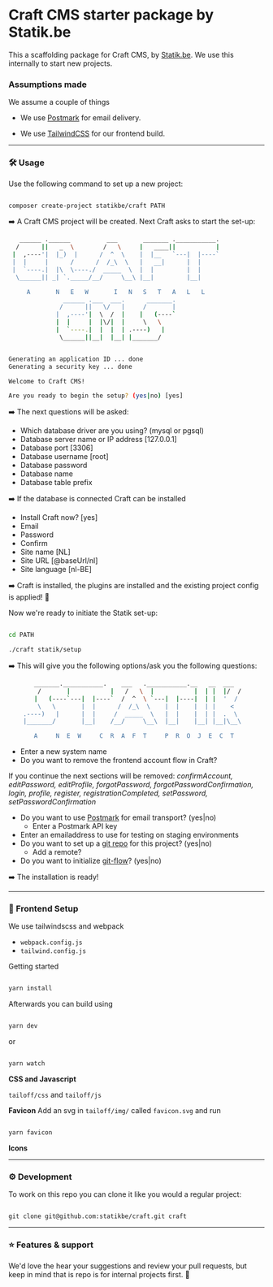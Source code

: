 # Craft CMS starter package by Statik.be

This a scaffolding package for Craft CMS, by [Statik.be](https://www.statik.be). We use this internally to start new projects.

### Assumptions made

We assume a couple of things

- We use [Postmark](https://postmarkapp.com/) for email delivery.

- We use [TailwindCSS](https://tailwindcss.com/) for our frontend build.

---

### 🛠 Usage

Use the following command to set up a new project:

```bash

composer create-project statikbe/craft PATH

```

➡️ A Craft CMS project will be created. Next Craft asks to start the set-up:

```bash
   ______ .______          ___       _______ .___________.
  /      ||   _  \        /   \     |   ____||           |
 |  ,----'|  |_)  |      /  ^  \    |  |__   `---|  |----`
 |  |     |      /      /  /_\  \   |   __|      |  |
 |  `----.|  |\  \----./  _____  \  |  |         |  |
  \______|| _| `._____/__/     \__\ |__|         |__|

     A       N   E   W       I   N   S   T   A   L   L
               ______ .___  ___.      _______.
              /      ||   \/   |     /       |
             |  ,----'|  \  /  |    |   (----`
             |  |     |  |\/|  |     \   \
             |  `----.|  |  |  | .----)   |
              \______||__|  |__| |_______/


Generating an application ID ... done
Generating a security key ... done

Welcome to Craft CMS!

Are you ready to begin the setup? (yes|no) [yes]
```

➡️ The next questions will be asked:

- Which database driver are you using? (mysql or pgsql)
- Database server name or IP address [127.0.0.1]
- Database port [3306]
- Database username [root]
- Database password
- Database name
- Database table prefix

➡️ If the database is connected Craft can be installed

- Install Craft now? [yes]
- Email
- Password
- Confirm
- Site name [NL]
- Site URL [@baseUrl/nl]
- Site language [nl-BE]

➡️ Craft is installed, the plugins are installed and the existing project config is applied! 🚀

Now we're ready to initiate the Statik set-up:

```bash

cd PATH

./craft statik/setup

```

➡️ This will give you the following options/ask you the following questions:

```bash
       _______.___________.    ___   .___________.__   __  ___
        /       |           |   /   \  |           |  | |  |/  /
       |   (----`---|  |----`  /  ^  \ `---|  |----|  | |  '  /
        \   \       |  |      /  /_\  \    |  |    |  | |    <
    .----)   |      |  |     /  _____  \   |  |    |  | |  .  \
    |_______/       |__|    /__/     \__\  |__|    |__| |__|\__\

       A     N  E  W     C  R  A  F  T     P  R  O  J  E  C  T

```

- Enter a new system name
- Do you want to remove the frontend account flow in Craft?

If you continue the next sections will be removed: _confirmAccount, editPassword, editProfile, forgotPassword, forgotPasswordConfirmation, login, profile, register, registrationCompleted, setPassword, setPasswordConfirmation_

- Do you want to use [Postmark](https://account.postmarkapp.com/servers) for email transport? (yes|no)
  - Enter a Postmark API key
- Enter an emailaddress to use for testing on staging environments
- Do you want to set up a [git repo](https://statik.beanstalkapp.com/) for this project? (yes|no)
  - Add a remote?
- Do you want to initialize [git-flow](https://nvie.com/posts/a-successful-git-branching-model/)? (yes|no)

➡️ The installation is ready!

---

### 🎨 Frontend Setup

We use tailwindscss and webpack

- `webpack.config.js`
- `tailwind.config.js`

Getting started

```bash

yarn install

```

Afterwards you can build using

```bash

yarn dev

```

or

```bash

yarn watch

```

**CSS and Javascript**

`tailoff/css` and `tailoff/js`

**Favicon**
Add an svg in `tailoff/img/` called `favicon.svg` and run

```bash

yarn favicon

```

**Icons**

---

### ⚙️ Development

To work on this repo you can clone it like you would a regular project:

```

git clone git@github.com:statikbe/craft.git craft

```

---

### ⭐️ Features & support

We'd love the hear your suggestions and review your pull requests, but keep in mind that is repo is for internal projects first. 💩
